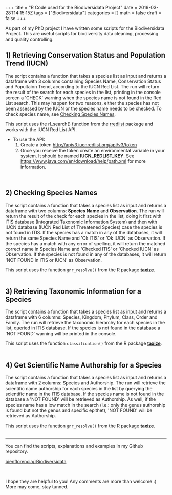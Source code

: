 +++
title = "R Code used for the Biodiversidata Project"
date = 2019-03-28T14:15:15Z
tags = ["Biodiversidata"]
categories = []
math = false
draft = false
+++

As part of my PhD project I have written some scripts for the Biodiversidata Project.
This are useful scripts for biodiversity data cleaning, processing and quality controlling.  

## 1) Retrieving Conservation Status and Population Trend (IUCN)

The script contains a function that takes a species list as input and returns a dataframe with 3 columns containing Species Name, Conservation Status and Popultaion Trend, according to the IUCN Red List. The run will return the result of the search for each species in the list, printing in the console screen a 'CHECK' warning when the species name is not found in the Red List search. This may happen for two reasons, either the species has not been assessed by the IUCN or the species name needs to be checked. To check species name, see [Checking Species Names](#2-checking-species-names).  

This script uses the rl_search() function from the [rredlist](https://CRAN.R-project.org/package=rredlist) package and works with the IUCN Red List API.  

- To use the API:
  1. Create a token http://apiv3.iucnredlist.org/api/v3/token
  2. Once you receive the token create an environmental variable in your system. It should be named **IUCN_REDLIST_KEY**. See https://www.java.com/en/download/help/path.xml for more information.  
<br>

## 2) Checking Species Names 

The script contains a function that takes a species list as input and returns a dataframe with two columns: **Species Name** and **Observation**. The run will return the result of the check for each species in the list, doing it first with ITIS database (Integrated Taxonomic Information System) and then with IUCN database (IUCN Red List of Threatened Species) case the species is not found in ITIS. If the species has a match in any of the databases, it will return the same Species Name and 'Ok ITIS' or 'Ok IUCN' as Observation. If the species has a match with any error of spelling, it will return the matched correct name in Species Name and 'Checked ITIS' or 'Checked IUCN' as Observation. If the species is not found in any of the databases, it will return 'NOT FOUND in ITIS or IUCN' as Observation.  

This script uses the function `gnr_resolve()` from the R package [**taxize**](https://github.com/ropensci/taxize).  
<br>

## 3) Retrieving Taxonomic Information for a Species

The script contains a function that takes a species list as input and returns a dataframe with 6 columns: Species, Kingdom, Phylum, Class, Order and Family. The run will retrieve the taxonomic hierarchy for each species in the list, queried in ITIS database. If the species is not found in the database a 'NOT FOUND' warning will be printed in the console.  

This script uses the function `classification()` from the R package [**taxize**](https://github.com/ropensci/taxize).  
<br>

## 4) Get Scientific Name Authorship for a Species

The script contains a function that takes a species list as input and returns a dataframe with 2 columns: Species and Authorship. The run will retrieve the scientific name authorship for each species in the list by querying the scientific name in the ITIS database. If the species name is not found in the database a 'NOT FOUND' will be retrieved as Authorship. As well, if the species name has a low match in the search (i.e.: only the genus authorship is found but not the genus and specific epithet), 'NOT FOUND' will be retrieved as Authorship.  

This script uses the function `gnr_resolve()` from the R package [**taxize**](https://github.com/ropensci/taxize).  
<br>

---  

You can find the scripts, explanations and examples in my Github repository.  

<a class="embedly-card" data-card-controls="0" href="https://github.com/bienflorencia/rBiodiversidata">bienflorencia/rBiodiversidata</a>
<script async src="//cdn.embedly.com/widgets/platform.js" charset="UTF-8"></script>

<br>

I hope they are helpful to you! Any comments are more than welcome :)  
More may come, stay tunned.  
